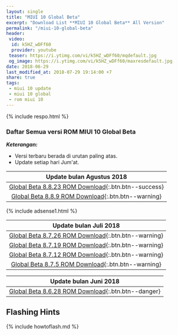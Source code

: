 ```yaml
---
layout: single
title: "MIUI 10 Global Beta"
excerpt: "Download List **MIUI 10 Global Beta** All Version"
permalink: "/miui-10-global-beta"
header:
 video:
  id: k5HZ_wDFf60
  provider: youtube
 teaser: https://i.ytimg.com/vi/k5HZ_wDFf60/mqdefault.jpg
 og_image: https://i.ytimg.com/vi/k5HZ_wDFf60/maxresdefault.jpg
date: 2018-06-29
last_modified_at: 2018-07-29 19:14:00 +7
share: true
tags:
 - miui 10 update
 - miui 10 global
 - rom miui 10
---
```


{% include respo.html %}

### Daftar Semua versi ROM MIUI 10 Global Beta

**_Keterangan:_**
- Versi terbaru berada di urutan paling atas.
- Update setiap hari Jum'at.

| Update bulan Agustus 2018 |
|:---:|
| [Global Beta 8.8.23 ROM Download](/miui-10-global-beta-8823-fastboot-recovery){:.btn.btn--success} |
| [Global Beta 8.8.9 ROM Download](/download-miui-10-global-889-zip-tgz){:.btn.btn--warning} |

{% include adsense1.html %}

| Update bulan Juli 2018 |
|:---:|
| [Global Beta 8.7.26 ROM Download](https://mi.knoacc.org/miui-10-beta-8-7-26-download){:.btn.btn--warning} |
| [Global Beta 8.7.19 ROM Download](https://mi.knoacc.org/download-miui-10-beta-v8.7.19-lengkap){:.btn.btn--warning} |
| [Global Beta 8.7.12 ROM Download](https://mi.knoacc.org/download-miui-10-global-beta-8712){:.btn.btn--warning} |
| [Global Beta 8.7.5 ROM Download](https://mi.knoacc.org/download-rom-miui-10-gobal-875){:.btn.btn--warning} |



| Update bulan Juni 2018 |
|:---:|
| [Global Beta 8.6.28 ROM Download](https://mi.knoacc.org/download-miui-10-global-beta-8628-update){:.btn.btn--danger} |

## Flashing Hints

{% include howtoflash.md %}
